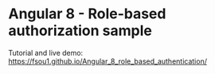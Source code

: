 # Angular 8 - Role-based authorization sample

Tutorial and live demo: https://fsou1.github.io/Angular_8_role_based_authentication/
